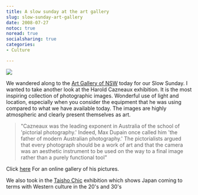 ```yaml
---
title: A slow sunday at the art gallery
slug: slow-sunday-art-gallery
date: 2008-07-27
notoc: true
noread: true
socialsharing: true
categories: 
- Culture

---
```

![][williampickup]

We wandered along to the [Art Gallery of NSW][artgallery] today for our Slow Sunday. I wanted to take another look at the Harold Cazneaux exhibition. It is the most inspiring collection of photographic images. Wonderful use of light and location, especially when you consider the equipment that he was using compared to what we have available today. The images are highly atmospheric and clearly present themselves as art.

> "Cazneaux was the leading exponent in Australia of the school of 'pictorial photography.' Indeed, Max Dupain once called him 'the father of modern Australian photography.' The pictorialists argued that every photograph should be a work of art and that the camera was an aesthetic instrument to be used on the way to a final image rather than a purely functional tool"


Click [here][nla] For an online gallery of his pictures.

We also took in the [Taisho Chic][artgallery 2] exhibition which shows Japan coming to terms with Western culture in the 20's and 30's

[artgallery]: http://www.artgallery.nsw.gov.au/
[artgallery 2]: http://archive.artgallery.nsw.gov.au/media/archives_2008/taisho_chic/
[nla]: http://pandora.nla.gov.au/pan/37309/20040617-0000/www.nla.gov.au/exhibitions/caz/index.html
[williampickup]: https://williampickup.org/uploads/2014/02/Cazneaux1.gif
